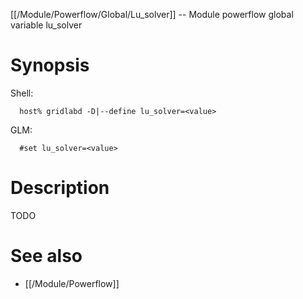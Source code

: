 [[/Module/Powerflow/Global/Lu_solver]] -- Module powerflow global variable lu_solver

# Synopsis
Shell:
~~~
  host% gridlabd -D|--define lu_solver=<value>
~~~
GLM:
~~~
  #set lu_solver=<value>
~~~

# Description

TODO

# See also
* [[/Module/Powerflow]]
